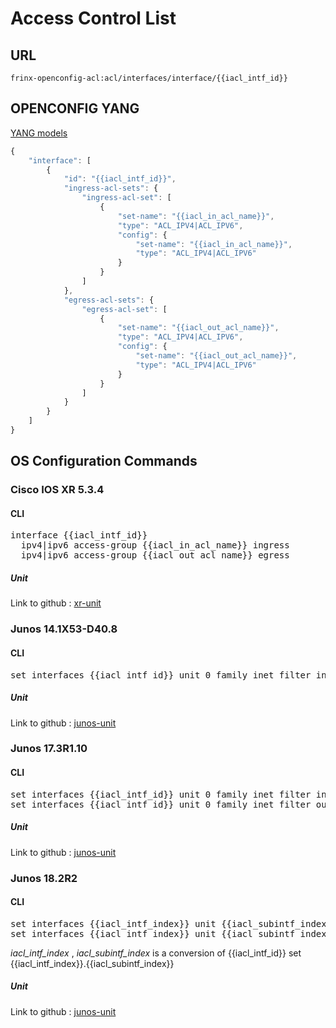# Access Control List

## URL

```
frinx-openconfig-acl:acl/interfaces/interface/{{iacl_intf_id}}
```

## OPENCONFIG YANG

[YANG models](https://github.com/FRINXio/openconfig/tree/master/acl/src/main/yang)

```javascript
{
    "interface": [
        {
            "id": "{{iacl_intf_id}}",
            "ingress-acl-sets": {
                "ingress-acl-set": [
                    {
                        "set-name": "{{iacl_in_acl_name}}",
                        "type": "ACL_IPV4|ACL_IPV6",
                        "config": {
                            "set-name": "{{iacl_in_acl_name}}",
                            "type": "ACL_IPV4|ACL_IPV6"
                        }
                    }
                ]
            },
            "egress-acl-sets": {
                "egress-acl-set": [
                    {
                        "set-name": "{{iacl_out_acl_name}}",
                        "type": "ACL_IPV4|ACL_IPV6",
                        "config": {
                            "set-name": "{{iacl_out_acl_name}}",
                            "type": "ACL_IPV4|ACL_IPV6"
                        }
                    }
                ]
            }
        }
    ]
}
```

## OS Configuration Commands

### Cisco IOS XR 5.3.4

#### CLI

<pre>
interface {{iacl_intf_id}}
  ipv4|ipv6 access-group {{iacl_in_acl_name}} ingress
  ipv4|ipv6 access-group {{iacl_out_acl_name}} egress
</pre>

##### Unit

Link to github : [xr-unit](https://github.com/FRINXio/cli-units/tree/master/ios-xr/acl)

### Junos 14.1X53-D40.8

#### CLI

<pre>
set interfaces {{iacl_intf_id}} unit 0 family inet filter input {{iacl_in_acl_name}}
</pre>

##### Unit

Link to github : [junos-unit](https://github.com/FRINXio/cli-units/tree/master/junos/acl)

### Junos 17.3R1.10

#### CLI

<pre>
set interfaces {{iacl_intf_id}} unit 0 family inet filter input {{iacl_in_acl_name}}
set interfaces {{iacl_intf_id}} unit 0 family inet filter output {{iacl_out_acl_name}}
</pre>

##### Unit

Link to github : [junos-unit](https://github.com/FRINXio/unitopo-units/tree/master/junos/junos-17/junos-17-acl-unit)

### Junos 18.2R2

#### CLI

<pre>
set interfaces {{iacl_intf_index}} unit {{iacl_subintf_index}} family inet filter input {{iacl_in_acl_name}}
set interfaces {{iacl_intf_index}} unit {{iacl_subintf_index}} family inet filter output {{iacl_out_acl_name}}
</pre>

*iacl_intf_index* , *iacl_subintf_index* is a conversion of {{iacl_intf_id}} set {{iacl_intf_index}}.{{iacl_subintf_index}}

##### Unit

Link to github : [junos-unit](https://github.com/FRINXio/unitopo-units/tree/master/junos/junos-18/junos-18-acl-unit)

